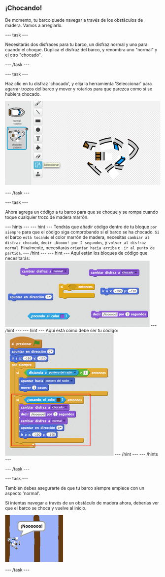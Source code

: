 ## ¡Chocando!

De momento, tu barco puede navegar a través de los obstáculos de madera. Vamos a arreglarlo.

--- task ---

Necesitarás dos disfraces para tu barco, un disfraz normal y uno para cuando el choque. Duplica el disfraz del barco, y renombra uno "normal" y el otro "chocado".

--- /task ---

--- task ---

Haz clic en tu disfraz 'chocado', y elija la herramienta 'Seleccionar' para agarrar trozos del barco y mover y rotarlos para que parezca como si se hubiera chocado.

![screenshot](images/boat-hit-costume.png)

--- /task ---

--- task ---

Ahora agrega un código a tu barco para que se choque y se rompa cuando toque cualquier trozo de madera marrón.

--- hints --- --- hint --- Tendrás que añadir código dentro de tu bloque `por siempre` para que el código siga comprobando si el barco se ha chocado. `Si` el barco `está tocando` el color marrón de madera, necesitas `cambiar al disfraz chocado`, `decir ¡Noooo! por 2 segundos`, y `volver al disfraz normal`. Finalmente, necesitarás `orientar hacia arriba` e ` ir al punto de partida`. --- /hint --- --- hint --- Aquí están los bloques de código que necesitarás: ![screenshot](images/boat-hit-blocks.png) --- /hint --- --- hint --- Aquí está cómo debe ser tu código: ![screenshot](images/boat-hit-code.png) --- /hint --- --- /hints ---

--- /task ---

--- task ---

También debes asegurarte de que tu barco siempre empiece con un aspecto 'normal'.

Si intentas navegar a través de un obstáculo de madera ahora, deberías ver que el barco se choca y vuelve al inicio.

![screenshot](images/boat-crash.png)

--- /task ---